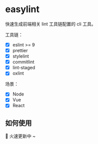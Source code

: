 # easylint

快速生成前端相关 lint 工具链配置的 cli 工具。

工具链：

- [x] eslint >= 9
- [x] prettier
- [x] stylelint
- [x] commitlint
- [x] lint-staged
- [x] oxlint

场景：

- [x] Node
- [x] Vue
- [x] React

## 如何使用

🚀 火速更新中 ~

